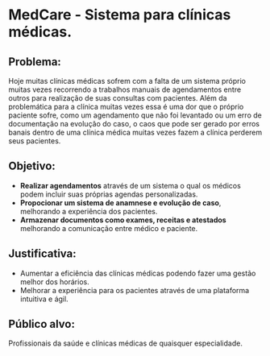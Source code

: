 # MedCare - Sistema para clínicas médicas.

## Problema:
Hoje muitas clínicas médicas sofrem com a falta de um sistema próprio muitas vezes recorrendo a trabalhos manuais de agendamentos entre outros para realização de suas consultas com pacientes. Além da problemática para a clínica muitas vezes essa é uma dor que o próprio paciente sofre, como um agendamento que não foi levantado ou um erro de documentação na evolução do caso, o caos que pode ser gerado por erros banais dentro de uma clínica médica muitas vezes fazem a clínica perderem seus pacientes.

## Objetivo:
- **Realizar agendamentos** através de um sistema o qual os médicos podem incluir suas próprias agendas personalizadas.
- **Propocionar um sistema de anamnese e evolução de caso**, melhorando a experiência dos pacientes.
- **Armazenar documentos como exames, receitas e atestados** melhorando a comunicação entre médico e paciente.

## Justificativa:
- Aumentar a eficiência das clínicas médicas podendo fazer uma gestão melhor dos horários.
- Melhorar a experiência para os pacientes através de uma plataforma intuitiva e ágil.

## Público alvo:
Profissionais da saúde e clínicas médicas de quaisquer especialidade.